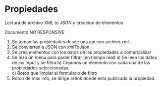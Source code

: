 # Propiedades
Lectura de archivo XML to JSON y creacion de elementos

Documento NO RESPONSIVE
1) Se toman las propiedades desde una api con archivo xml. 
2) Se convierten a JSON con xmlToJson 
3) Se crea elementos con los datos de las propiedades a comercializar
4) Se hizo un menu para poder filtrar (en tiempo real)
  a) Se leen los datos de los input y se filtra
  b) Creamos un elemento con cada una de las propiedades seleccionadas.  
  c) Boton que limpiar el formulario de filtro
4) Boton de mas info, se dirige al link donde esta publicada la propiedad. 


